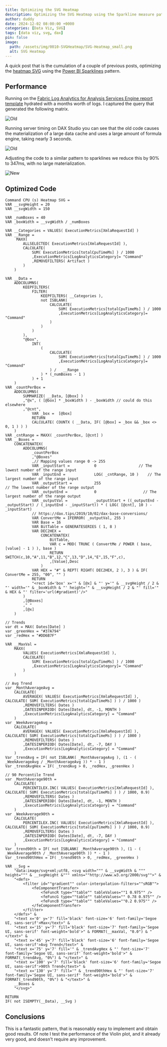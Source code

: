 ```yaml
---
title: Optimizing the SVG Heatmap
description: Optimizing the SVG Heatmap using the Sparkline measure pattern
author: duddy
date: 2024-12-02 08:00:00 +0000
categories: [Data Viz, SVG]
tags: [data viz, svg, dax]
pin: false
image:
  path: /assets/img/0010-SVGHeatmap/SVG-Heatmap_small.png
  alt: SVG Heatmap
---
```

 
A quick post that is the cumulation of a couple of previous posts, optimizing the [heatmap SVG](https://evaluationcontext.github.io/posts/SVG-Heatmap/) using the [Power BI Sparklines](https://evaluationcontext.github.io/posts/SVG-Sparkline/) pattern. 

## Performance

Running on the [Fabric Log Analytics for Analysis Services Engine report template](https://github.com/microsoft/PowerBI-LogAnalytics-Template-Reports/blob/main/FabricASEngineAnalytics/README.md) hydrated with a months worth of logs. I captured the query that generated the following matrix.

![Old](/assets/img/0010-SVGHeatmap/SVG-Heatmap_large.png)

Running server timing on DAX Studio you can see that the old code causes the materialization of a large data cache and uses a large amount of formula engine, taking nearly 3 seconds.  

![Old](/assets/img/0013-HeatmapOptimized/old.png)

Adjusting the code to a similar pattern to sparklines we reduce this by 90% to 347ms, with no large materialization.

![New](/assets/img/0013-HeatmapOptimized/new.png)

## Optimized Code

```dax
Command CPU (s) Heatmap SVG =
VAR __svgHeight = 20
VAR __svgWidth = 150
 
VAR _numBoxes = 40
VAR _boxWidth = __svgWidth / _numBoxes
 
VAR __Categories = VALUES( ExecutionMetrics[XmlaRequestId] )
VAR __Range =
     MAXX(
        ALLSELECTED( ExecutionMetrics[XmlaRequestId] ),
        CALCULATE(
            SUM( ExecutionMetrics[totalCpuTimeMs] ) / 1000
            ,ExecutionMetrics[LogAnalyticsCategory]= "Command"
            ,REMOVEFILTERS( Artifact )
        )
    )
 
VAR __Data =
    ADDCOLUMNS(
        KEEPFILTERS(
            FILTER(
                KEEPFILTERS( __Categories ),
                not ISBLANK(
                    CALCULATE(
                        SUM( ExecutionMetrics[totalCpuTimeMs] ) / 1000
                        ,ExecutionMetrics[LogAnalyticsCategory]= "Command"
                    )
                )
            )
        ),
        "@box",
            INT(
                (
                    CALCULATE(
                        SUM( ExecutionMetrics[totalCpuTimeMs] ) / 1000
                        ,ExecutionMetrics[LogAnalyticsCategory]= "Command"
                    ) /   __Range
                ) * (_numBoxes - 1 )
            ) + 1
    )
VAR _countPerBox =
    ADDCOLUMNS(
        SUMMARIZE( __Data, [@box] )
        ,"@x", ( [@box] * _boxWidth ) - _boxWidth // could do this elsewhere
        ,"@cnt",
            VAR _box =  [@box]
            RETURN
            CALCULATE( COUNTX ( __Data, IF( [@box] = _box && _box <> 0, 1 ) ) )
    )
VAR _cntRange = MAXX( _countPerBox, [@cnt] )
VAR __Boxes =
    CONCATENATEX(
        ADDCOLUMNS(
            _countPerBox
            ,"@Boxes"
            ,// Mapping values range 0 -> 255
            VAR _inputStart =           0                   // The lowest number of the range input
            VAR _inputEnd =             LOG( _cntRange, 10 )    // The largest number of the range input
            VAR _outputStart =          255                            // The lowest number of the range output
            VAR _outputEnd =            0                     // The largest number of the range output         
            VAR _outputVal =            _outputStart + ((_outputEnd - _outputStart) / (_inputEnd - _inputStart)) * ( LOG( [@cnt], 10 ) - _inputStart)
            // https://dax.tips/2019/10/02/dax-base-conversions/
            VAR ConvertMe = IFERROR( _outputVal, 255 )
            VAR Base = 16
            VAR BitTable = GENERATESERIES ( 1, 8 )
            VAR DEC2HEX =
                CONCATENATEX(
                    BitTable,
                    VAR c = MOD( TRUNC ( ConvertMe / POWER ( base, [value] - 1 ) ), base )
                    RETURN SWITCH(c,10,"A",11,"B",12,"C",13,"D",14,"E",15,"F",c),
                    ,[Value],Desc
                )
            VAR HEX = "#" & REPT( RIGHT( DEC2HEX, 2 ), 3 ) & IF( ConvertMe = 255, "00", "" )
            RETURN
            "<rect id='box' x='" & [@x] & "' y='" & __svgHeight / 2 & "' width='" & _boxWidth & "' height='" & __svgHeight / 2 & "' fill='" & HEX & "' filter='url(#gradient)'/>"
        )
        ,[@Boxes]
        ," "
        ,[@x]
    )
 
// Trends
var dt = MAX( Dates[Date] )
var _greenHex = "#37A794"
var _redHex = "#DD6B7F"
 
VAR __MaxVal =
    MAXX(
        VALUES( ExecutionMetrics[XmlaRequestId] ),
        CALCULATE(
            SUM( ExecutionMetrics[totalCpuTimeMs] ) / 1000
            ,ExecutionMetrics[LogAnalyticsCategory]= "Command"
        )
    )
 
// Avg Trend
var _MonthAverageAvg =
    CALCULATE(
        AVERAGEX( VALUES( ExecutionMetrics[XmlaRequestId] ), CALCULATE( SUM( ExecutionMetrics[totalCpuTimeMs] ) ) / 1000 )
        ,REMOVEFILTERS( Dates )
        ,DATESINPERIOD( Dates[Date], dt, -1, MONTH )
        ,ExecutionMetrics[LogAnalyticsCategory] = "Command"
    )
var _WeekAverageAvg =
    CALCULATE(
        AVERAGEX( VALUES( ExecutionMetrics[XmlaRequestId] ), CALCULATE( SUM( ExecutionMetrics[totalCpuTimeMs] ) ) / 1000 )
        ,REMOVEFILTERS( Dates )
        ,DATESINPERIOD( Dates[Date], dt, -7, DAY )
        ,ExecutionMetrics[LogAnalyticsCategory] = "Command"
    )
Var _trendAvg = IF( not ISBLANK( _MonthAverageAvg ), (1 - ( _WeekAverageAvg / _MonthAverageAvg )) * - 1 )
Var _trendAvgHex = IF( _trendAvg > 0, _redHex, _greenHex )
 
// 90 Percentile Trend
var _MonthAverage90th =
    CALCULATE(
        PERCENTILEX.INC( VALUES( ExecutionMetrics[XmlaRequestId] ), CALCULATE( SUM( ExecutionMetrics[totalCpuTimeMs] ) ) / 1000, 0.9)
        ,REMOVEFILTERS( Dates )
        ,DATESINPERIOD( Dates[Date], dt, -1, MONTH )
        ,ExecutionMetrics[LogAnalyticsCategory] = "Command"
    )
var _WeekAverage90th =
    CALCULATE(
        PERCENTILEX.INC( VALUES( ExecutionMetrics[XmlaRequestId] ), CALCULATE( SUM( ExecutionMetrics[totalCpuTimeMs] ) ) / 1000, 0.9)
        ,REMOVEFILTERS( Dates )
        ,DATESINPERIOD( Dates[Date], dt, -7, DAY )
        ,ExecutionMetrics[LogAnalyticsCategory] = "Command"
    )
Var _trend90th = IF( not ISBLANK( _MonthAverage90th ), (1 - ( _WeekAverage90th / _MonthAverage90th )) * - 1 )
Var _trend90thHex = IF( _trend90th > 0, _redHex, _greenHex )
 
VAR __Svg =
    "data:image/svg+xml;utf8, <svg width=""" & __svgWidth & """ height=""" & __svgHeight &""" xmlns=""http://www.w3.org/2000/svg"">" &
    "<defs>
        <filter id=""gradient"" color-interpolation-filters=""sRGB"">
            <feComponentTransfer>
                <feFuncR type=""table"" tableValues=""1 0.975"" />
                <feFuncG type=""table"" tableValues="" 0.78 0.975"" />
                <feFuncB type=""table"" tableValues=""0.2 0.975"" />
            </feComponentTransfer>
        </filter>
    </defs>" &
    "<text x='0' y='7' fill='black' font-size='6' font-family='Segoe UI, sans-serif'>Max</text>" &
    "<text x='15' y='7' fill='black' font-size='7' font-family='Segoe UI, sans-serif' font-weight='bold'>" & FORMAT(__maxVal, "0.0") & "</text>" &
    "<text x='45' y='7' fill='black' font-size='6' font-family='Segoe UI, sans-serif'>Avg Trend</text>" &
    "<text x='75' y='7' fill='" & _trendAvgHex & "' font-size='7' font-family='Segoe UI, sans-serif' font-weight='bold'>" & FORMAT(_trendAvg, "0%") & "</text>" &
    "<text x='100' y='7' fill='black' font-size='6' font-family='Segoe UI, sans-serif'>90th Trend</text>" &
    "<text x='130' y='7' fill='" & _trend90thHex & "' font-size='7' font-family='Segoe UI, sans-serif' font-weight='bold'>" & FORMAT(_trend90th, "0%") & "</text>" &
    __Boxes &
    "</svg>"
   
RETURN
IF( not ISEMPTY(__Data), __Svg )
```

## Conclusions

This is a fantastic pattern, that is reasonably easy to implement and obtain good results. Of note I test the performance of the Violin plot, and it already very good, and doesn't require any improvement.